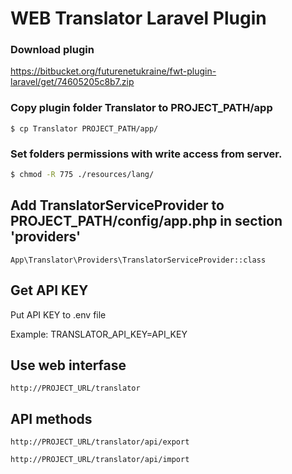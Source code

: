 # WEB Translator Laravel Plugin

### Download plugin
https://bitbucket.org/futurenetukraine/fwt-plugin-laravel/get/74605205c8b7.zip

### Copy plugin folder Translator to PROJECT_PATH/app 
```
$ cp Translator PROJECT_PATH/app/
```

### Set folders permissions with write access from server.
```sh
$ chmod -R 775 ./resources/lang/
```

## Add TranslatorServiceProvider to PROJECT_PATH/config/app.php in section 'providers'
```
App\Translator\Providers\TranslatorServiceProvider::class 
```
## Get API KEY
Put API KEY to .env file

Example: TRANSLATOR_API_KEY=API_KEY

## Use web interfase
```	
http://PROJECT_URL/translator
```

## API methods
```	
http://PROJECT_URL/translator/api/export
```
```
http://PROJECT_URL/translator/api/import
```